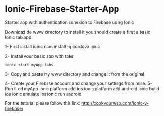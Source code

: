 # Ionic-Firebase-Starter-App
Starter app with authentication conexion to Firebase using Ionic

Download de www directory to install it you should create a first a basic Ionic tab app.

1- First install ionic 
    npm install -g cordova ionic
    

2- Install your basic app with tabs

    ionic start myApp tabs 

3- Copy and paste my www directory and change it from the original

4- Create your Firebase account and change your settings from mine.
5- Run it
    cd myApp
    ionic platform add ios
    ionic platform add android
    ionic build ios
    ionic emulate ios
    ionic run android
    
   
   For the tutorial please follow this link:
   http://cookyourweb.com/ionic-y-firebase/
   
